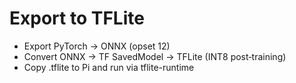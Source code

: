 # Export to TFLite
- Export PyTorch → ONNX (opset 12)
- Convert ONNX → TF SavedModel → TFLite (INT8 post‑training)
- Copy .tflite to Pi and run via tflite-runtime
